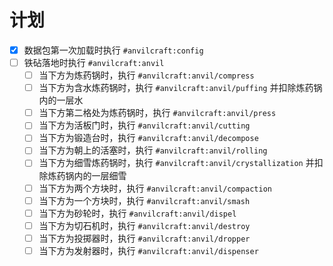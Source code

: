 # 计划
- [x] 数据包第一次加载时执行 `#anvilcraft:config`
- [ ] 铁砧落地时执行 `#anvilcraft:anvil`
    - [ ] 当下方为炼药锅时，执行 `#anvilcraft:anvil/compress`
    - [ ] 当下方为含水炼药锅时，执行 `#anvilcraft:anvil/puffing` 并扣除炼药锅内的一层水
    - [ ] 当下方第二格处为炼药锅时，执行 `#anvilcraft:anvil/press`
    - [ ] 当下方为活板门时，执行 `#anvilcraft:anvil/cutting`
    - [ ] 当下方为锻造台时，执行 `#anvilcraft:anvil/decompose`
    - [ ] 当下方为朝上的活塞时，执行 `#anvilcraft:anvil/rolling`
    - [ ] 当下方为细雪炼药锅时，执行 `#anvilcraft:anvil/crystallization` 并扣除炼药锅内的一层细雪
    - [ ] 当下方为两个方块时，执行 `#anvilcraft:anvil/compaction`
    - [ ] 当下方为一个方块时，执行 `#anvilcraft:anvil/smash`
    - [ ] 当下方为砂轮时，执行 `#anvilcraft:anvil/dispel`
    - [ ] 当下方为切石机时，执行 `#anvilcraft:anvil/destroy`
    - [ ] 当下方为投掷器时，执行 `#anvilcraft:anvil/dropper`
    - [ ] 当下方为发射器时，执行 `#anvilcraft:anvil/dispenser`
